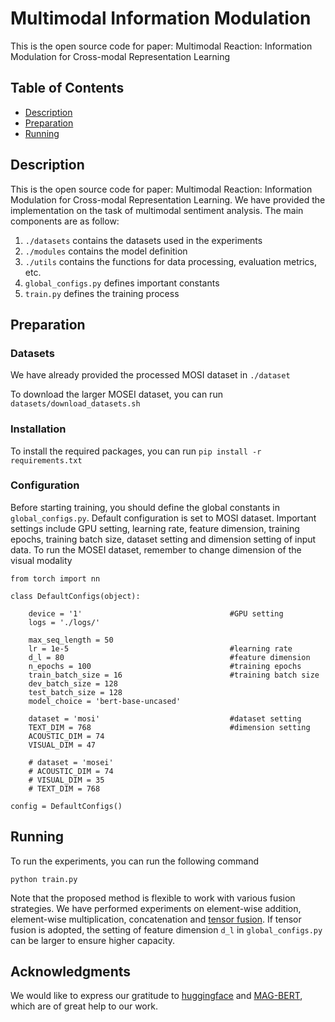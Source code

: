 # Multimodal Information Modulation
This is the open source code for paper: Multimodal Reaction: Information Modulation for Cross-modal Representation Learning

## Table of Contents
- [Description](##Description)
- [Preparation](##Preparation)
- [Running](##Running)

## Description
This is the open source code for paper: Multimodal Reaction: Information Modulation for Cross-modal Representation Learning. We have provided the implementation on the task of multimodal sentiment analysis. The main components are as follow:
1. `./datasets` contains the datasets used in the experiments
2. `./modules` contains the model definition
3. `./utils` contains the functions for data processing, evaluation metrics, etc.
4. `global_configs.py` defines important constants
5. `train.py` defines the training process

## Preparation
### Datasets
We have already provided the processed MOSI dataset in `./dataset`

To download the larger MOSEI dataset, you can run `datasets/download_datasets.sh`

### Installation
To install the required packages, you can run `pip install -r requirements.txt`

### Configuration
Before starting training, you should define the global constants in `global_configs.py`. Default configuration is set to MOSI dataset. Important settings include GPU setting, learning rate, feature dimension, training epochs, training batch size, dataset setting and dimension setting of input data. To run the MOSEI dataset, remember to change dimension of the visual modality

```
from torch import nn

class DefaultConfigs(object):

    device = '1'                                 #GPU setting
    logs = './logs/'
    
    max_seq_length = 50 
    lr = 1e-5                                    #learning rate
    d_l = 80                                     #feature dimension
    n_epochs = 100                               #training epochs
    train_batch_size = 16                        #training batch size
    dev_batch_size = 128
    test_batch_size = 128
    model_choice = 'bert-base-uncased'

    dataset = 'mosi'                             #dataset setting
    TEXT_DIM = 768                               #dimension setting
    ACOUSTIC_DIM = 74
    VISUAL_DIM = 47

    # dataset = 'mosei'
    # ACOUSTIC_DIM = 74
    # VISUAL_DIM = 35
    # TEXT_DIM = 768

config = DefaultConfigs()
```

## Running
To run the experiments, you can run the following command
```
python train.py
```
Note that the proposed method is flexible to work with various fusion strategies. We have performed experiments on element-wise addition, element-wise multiplication, concatenation and [tensor fusion](https://github.com/Justin1904/TensorFusionNetworks). If tensor fusion is adopted, the setting of feature dimension `d_l` in `global_configs.py` can be larger to ensure higher capacity.

## Acknowledgments
We would like to express our gratitude to [huggingface](https://huggingface.co/) and [MAG-BERT](https://github.com/WasifurRahman/BERT_multimodal_transformer), which are of great help to our work.
